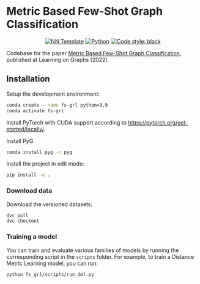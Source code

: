 # Metric Based Few-Shot Graph Classification

<p align="center">
    <a href="https://github.com/lucmos/nn-template"><img alt="NN Template" src="https://shields.io/badge/nn--template-0.0.2-emerald?style=flat&labelColor=gray"></a>
    <a href="https://www.python.org/downloads/"><img alt="Python" src="https://img.shields.io/badge/python-3.8-blue.svg"></a>
    <a href="https://black.readthedocs.io/en/stable/"><img alt="Code style: black" src="https://img.shields.io/badge/code%20style-black-000000.svg"></a>
</p>

Codebase for the paper [Metric Based Few-Shot Graph Classification](https://proceedings.mlr.press/v198/crisostomi22a.html), published at Learning on Graphs (2022).

## Installation

Setup the development environment:

```bash
conda create --name fs-grl python=3.9
conda activate fs-grl
```
Install PyTorch with CUDA support according to https://pytorch.org/get-started/locally/.

Install PyG
```bash
conda install pyg -c pyg
```

Install the project in edit mode:
```bash
pip install -e .
```

### Download data

Download the versioned datasets:
```bash
dvc pull
dvc checkout
```

### Training a model
You can train and evaluate various families of models by running the corresponding script in the `scripts` folder. For example, to train a Distance Metric Learning model, you can run:
```bash
python fs_grl/scripts/run_dml.py
```
